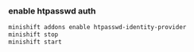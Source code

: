 ### enable htpasswd auth

```sh
minishift addons enable htpasswd-identity-provider
minishift stop
minishift start
```
